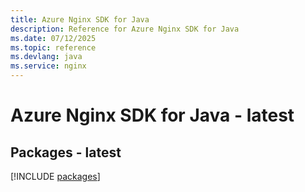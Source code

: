 ```yaml
---
title: Azure Nginx SDK for Java
description: Reference for Azure Nginx SDK for Java
ms.date: 07/12/2025
ms.topic: reference
ms.devlang: java
ms.service: nginx
---
```

# Azure Nginx SDK for Java - latest
## Packages - latest
[!INCLUDE [packages](nginx-index.md)]
